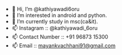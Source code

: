 - 👋 Hi, I’m @kathiyawadi6oru
- 👀 I’m interested in android and python.
- 🌱 I’m currently study in msc(ca&it).
- 📫 Instagram :: @kathiyawadi_6oru
- 📫 Contact Number :: +91 96873 15300
- 📫 Email :: mayankvachhani91@gmail.com
      
      
      
<!---
kathiyawadi6oru/kathiyawadi6oru is a ✨ special ✨ repository because its `README.md` (this file) appears on your GitHub profile.
You can click the Preview link to take a look at your changes.
--->
